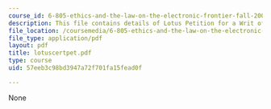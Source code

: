 ```yaml
---
course_id: 6-805-ethics-and-the-law-on-the-electronic-frontier-fall-2005
description: This file contains details of Lotus Petition for a Writ of Certiorari.
file_location: /coursemedia/6-805-ethics-and-the-law-on-the-electronic-frontier-fall-2005/57eeb3c98bd3947a72f701fa15fead0f_lotuscertpet.pdf
file_type: application/pdf
layout: pdf
title: lotuscertpet.pdf
type: course
uid: 57eeb3c98bd3947a72f701fa15fead0f

---
```

None